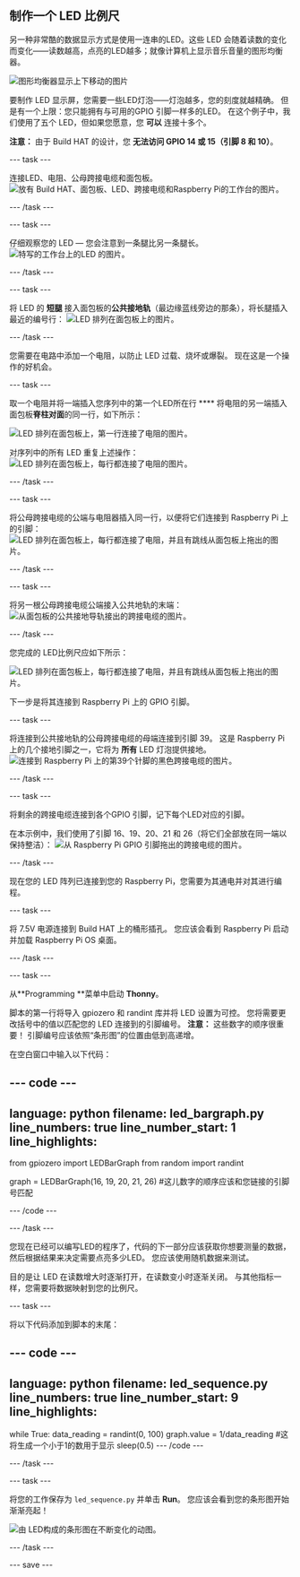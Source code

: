 ## 制作一个 LED 比例尺

另一种非常酷的数据显示方式是使用一连串的LED。这些 LED 会随着读数的变化而变化——读数越高，点亮的LED越多；就像计算机上显示音乐音量的图形均衡器。

![图形均衡器显示上下移动的图片](https://media.giphy.com/media/Hzt1XTt6gilFlK8Oea/giphy.gif)

要制作 LED 显示屏，您需要一些LED灯泡——灯泡越多，您的刻度就越精确。 但是有一个上限：您只能拥有与可用的GPIO 引脚一样多的LED。 在这个例子中，我们使用了五个 LED，但如果您愿意，您 **可以** 连接十多个。

**注意：** 由于 Build HAT 的设计，您 **无法访问 GPIO 14 或 15（引脚 8 和 10）**。

--- task ---

连接LED、电阻、公母跨接电缆和面包板。 ![放有 Build HAT、面包板、LED、跨接电缆和Raspberry Pi的工作台的图片。](images/LEDbuild1.jpg)

--- /task ---

--- task ---

仔细观察您的 LED — 您会注意到一条腿比另一条腿长。 ![特写的工作台上的LED 的图片。](images/LEDbuild2.jpg)

--- /task ---

--- task ---

将 LED 的 **短腿** 接入面包板的**公共接地轨**（最边缘蓝线旁边的那条），将长腿插入最近的编号行： ![LED 排列在面包板上的图片。](images/LEDbuild3.jpg)

--- /task ---

您需要在电路中添加一个电阻，以防止 LED 过载、烧坏或爆裂。 现在这是一个操作的好机会。

--- task ---

取一个电阻并将一端插入您序列中的第一个LED所在行 **** 将电阻的另一端插入面包板**脊柱对面**的同一行，如下所示：

![LED 排列在面包板上，第一行连接了电阻的图片。](images/LEDbuild4.jpg)

对序列中的所有 LED 重复上述操作：![LED 排列在面包板上，每行都连接了电阻的图片。](images/LEDbuildX.jpg)

--- /task ---

--- task ---

将公母跨接电缆的公端与电阻器插入同一行，以便将它们连接到 Raspberry Pi 上的引脚： ![LED 排列在面包板上，每行都连接了电阻，并且有跳线从面包板上拖出的图片。](images/LEDbuild5.jpg)

--- /task ---

--- task ---

将另一根公母跨接电缆公端接入公共地轨的末端： ![从面包板的公共接地导轨接出的跨接电缆的图片。](images/LEDbuild6.jpg)

--- /task ---

您完成的 LED比例尺应如下所示：

![LED 排列在面包板上，每行都连接了电阻，并且有跳线从面包板上拖出的图片。](images/LEDbuild7.jpg)

下一步是将其连接到 Raspberry Pi 上的 GPIO 引脚。

--- task ---

将连接到公共接地轨的公母跨接电缆的母端连接到引脚 39。 这是 Raspberry Pi 上的几个接地引脚之一，它将为 **所有** LED 灯泡提供接地。 ![连接到 Raspberry Pi 上的第39个针脚的黑色跨接电缆的图片。](images/LEDbuild9.jpg)

--- /task ---

--- task ---

将剩余的跨接电缆连接到各个GPIO 引脚，记下每个LED对应的引脚。

在本示例中，我们使用了引脚 16、19、20、21 和 26（将它们全部放在同一端以保持整洁）： ![从 Raspberry Pi GPIO 引脚拖出的跨接电缆的图片。](images/LEDbuild10.jpg)

--- /task ---

现在您的 LED 阵列已连接到您的 Raspberry Pi，您需要为其通电并对其进行编程。

--- task ---

将 7.5V 电源连接到 Build HAT 上的桶形插孔。 您应该会看到 Raspberry Pi 启动并加载 Raspberry Pi OS 桌面。

--- /task ---

--- task ---

从**Programming **菜单中启动 **Thonny**。

脚本的第一行将导入 gpiozero 和 randint 库并将 LED 设置为可控。 您将需要更改括号中的值以匹配您的 LED 连接到的引脚编号。 **注意：** 这些数字的顺序很重要！ 引脚编号应该依照“条形图”的位置由低到高递增。

在空白窗口中输入以下代码：

--- code ---
---
language: python filename: led_bargraph.py line_numbers: true line_number_start: 1
line_highlights:
---
from gpiozero import LEDBarGraph from random import randint

graph = LEDBarGraph(16, 19, 20, 21, 26) #这儿数字的顺序应该和您链接的引脚号匹配

--- /code ---

--- /task ---

您现在已经可以编写LED的程序了，代码的下一部分应该获取你想要测量的数据，然后根据结果来决定需要点亮多少LED。 您应该使用随机数据来测试。

目的是让 LED 在读数增大时逐渐打开，在读数变小时逐渐关闭。 与其他指标一样，您需要将数据映射到您的比例尺。

--- task ---

将以下代码添加到脚本的末尾：

--- code ---
---
language: python filename: led_sequence.py line_numbers: true line_number_start: 9
line_highlights:
---
while True: data_reading = randint(0, 100) graph.value = 1/data_reading #这将生成一个小于1的数用于显示 sleep(0.5) --- /code ---

--- /task ---

--- task ---

将您的工作保存为 `led_sequence.py` 并单击 **Run**。 您应该会看到您的条形图开始渐渐亮起！

![由 LED构成的条形图在不断变化的动图。](images/LEDbuild.gif)

--- /task ---

--- save ---
